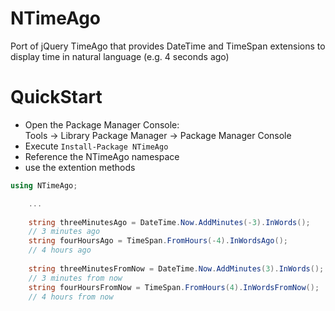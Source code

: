 NTimeAgo
========

Port of jQuery TimeAgo that provides DateTime and TimeSpan extensions to display time in natural language (e.g. 4 seconds ago)

QuickStart
==========

* Open the Package Manager Console:  
Tools → Library Package Manager → Package Manager Console
* Execute `Install-Package NTimeAgo`
* Reference the NTimeAgo namespace
* use the extention methods


```csharp
using NTimeAgo;

    ...
    
    string threeMinutesAgo = DateTime.Now.AddMinutes(-3).InWords();
    // 3 minutes ago
    string fourHoursAgo = TimeSpan.FromHours(-4).InWordsAgo();
    // 4 hours ago
    
    string threeMinutesFromNow = DateTime.Now.AddMinutes(3).InWords();
    // 3 minutes from now
    string fourHoursFromNow = TimeSpan.FromHours(4).InWordsFromNow();
    // 4 hours from now

```
